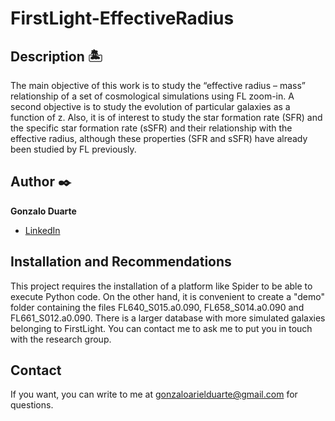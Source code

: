 # FirstLight-EffectiveRadius
## Description 🏝

The main objective of this work is to study the “effective radius – mass” relationship of a set of cosmological simulations using FL zoom-in. A second objective is to study the evolution of particular galaxies as a function of z. Also, it is of interest to study the star formation rate (SFR) and the specific star formation rate (sSFR) and their relationship with the effective radius, although these properties (SFR and sSFR) have already been studied by FL previously.

## Author ✒️
**Gonzalo Duarte**

* [LinkedIn](https://www.linkedin.com/in/gduarte1983/)

## Installation and Recommendations
This project requires the installation of a platform like Spider to be able to execute Python code.
On the other hand, it is convenient to create a "demo" folder containing the files FL640_S015.a0.090, FL658_S014.a0.090 and FL661_S012.a0.090. There is a larger database with more simulated galaxies belonging to FirstLight. You can contact me to ask me to put you in touch with the research group.
  
## Contact
If you want, you can write to me at gonzaloarielduarte@gmail.com for questions.
